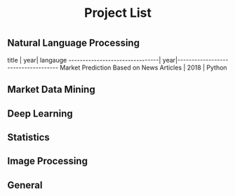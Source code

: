 <h1 align='center'> Project List <h1>
 
 
## Natural Language Processing

title                           | year| langauge 
--------------------------------| year|------------------------------------
Market Prediction Based on News Articles | 2018 | Python


## Market Data Mining
## Deep Learning
## Statistics
## Image Processing
## General
